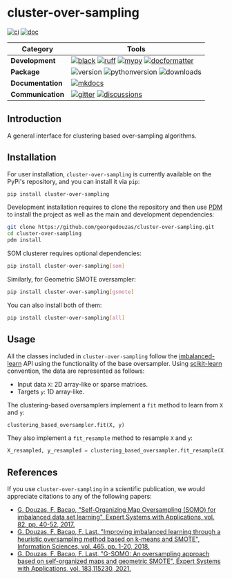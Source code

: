 [scikit-learn]: <http://scikit-learn.org/stable/>
[imbalanced-learn]: <http://imbalanced-learn.org/stable/>
[SOMO]: <https://www.sciencedirect.com/science/article/abs/pii/S0957417417302324>
[KMeans-SMOTE]: <https://www.sciencedirect.com/science/article/abs/pii/S0020025518304997>
[G-SOMO]: <https://www.sciencedirect.com/science/article/abs/pii/S095741742100662X>
[black badge]: <https://img.shields.io/badge/%20style-black-000000.svg>
[black]: <https://github.com/psf/black>
[docformatter badge]: <https://img.shields.io/badge/%20formatter-docformatter-fedcba.svg>
[docformatter]: <https://github.com/PyCQA/docformatter>
[ruff badge]: <https://img.shields.io/endpoint?url=https://raw.githubusercontent.com/charliermarsh/ruff/main/assets/badge/v1.json>
[ruff]: <https://github.com/charliermarsh/ruff>
[mypy badge]: <http://www.mypy-lang.org/static/mypy_badge.svg>
[mypy]: <http://mypy-lang.org>
[mkdocs badge]: <https://img.shields.io/badge/docs-mkdocs%20material-blue.svg?style=flat>
[mkdocs]: <https://squidfunk.github.io/mkdocs-material>
[version badge]: <https://img.shields.io/pypi/v/cluster-over-sampling.svg>
[pythonversion badge]: <https://img.shields.io/pypi/pyversions/cluster-over-sampling.svg>
[downloads badge]: <https://img.shields.io/pypi/dd/cluster-over-sampling>
[gitter]: <https://gitter.im/cluster-over-sampling/community>
[gitter badge]: <https://badges.gitter.im/join%20chat.svg>
[discussions]: <https://github.com/georgedouzas/cluster-over-sampling/discussions>
[discussions badge]: <https://img.shields.io/github/discussions/georgedouzas/cluster-over-sampling>
[ci]: <https://github.com/georgedouzas/cluster-over-sampling/actions?query=workflow>
[ci badge]: <https://github.com/georgedouzas/cluster-over-sampling/actions/workflows/ci.yml/badge.svg>
[doc]: <https://github.com/georgedouzas/cluster-over-sampling/actions?query=workflow>
[doc badge]: <https://github.com/georgedouzas/cluster-over-sampling/actions/workflows/doc.yml/badge.svg?branch=master>

# cluster-over-sampling

[![ci][ci badge]][ci] [![doc][doc badge]][doc]

| Category          | Tools    |
| ------------------| -------- |
| **Development**   | [![black][black badge]][black] [![ruff][ruff badge]][ruff] [![mypy][mypy badge]][mypy] [![docformatter][docformatter badge]][docformatter] |
| **Package**       | ![version][version badge] ![pythonversion][pythonversion badge] ![downloads][downloads badge] |
| **Documentation** | [![mkdocs][mkdocs badge]][mkdocs]|
| **Communication** | [![gitter][gitter badge]][gitter] [![discussions][discussions badge]][discussions] |

## Introduction

A general interface for clustering based over-sampling algorithms.

## Installation

For user installation, `cluster-over-sampling` is currently available on the PyPi's repository, and you can
install it via `pip`:

```bash
pip install cluster-over-sampling
```

Development installation requires to clone the repository and then use [PDM](https://github.com/pdm-project/pdm) to install the
project as well as the main and development dependencies:

```bash
git clone https://github.com/georgedouzas/cluster-over-sampling.git
cd cluster-over-sampling
pdm install
```

SOM clusterer requires optional dependencies:

```bash
pip install cluster-over-sampling[som]
```

Similarly, for Geometric SMOTE oversampler:

```bash
pip install cluster-over-sampling[gsmote]
```

You can also install both of them:

```bash
pip install cluster-over-sampling[all]
```

## Usage

All the classes included in `cluster-over-sampling` follow the [imbalanced-learn] API using the functionality of the base
oversampler. Using [scikit-learn] convention, the data are represented as follows:

- Input data `X`: 2D array-like or sparse matrices.
- Targets `y`: 1D array-like.

The clustering-based oversamplers implement a `fit` method to learn from `X` and `y`:

```python
clustering_based_oversampler.fit(X, y)
```

They also implement a `fit_resample` method to resample `X` and `y`:

```python
X_resampled, y_resampled = clustering_based_oversampler.fit_resample(X, y)
```

## References

If you use `cluster-over-sampling` in a scientific publication, we would appreciate citations to any of the following papers:

- [G. Douzas, F. Bacao, "Self-Organizing Map Oversampling (SOMO) for imbalanced data set learning", Expert Systems with
    Applications, vol. 82, pp. 40-52, 2017.][SOMO]
- [G. Douzas, F. Bacao, F. Last, "Improving imbalanced learning through a heuristic oversampling method based on k-means and
    SMOTE", Information Sciences, vol. 465, pp. 1-20, 2018.][KMeans-SMOTE]
- [G. Douzas, F. Bacao, F. Last, "G-SOMO: An oversampling approach based on self-organized maps and geometric SMOTE", Expert
    Systems with Applications, vol. 183,115230, 2021.][G-SOMO]
